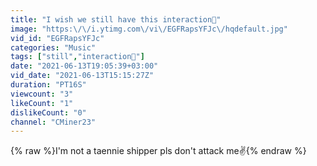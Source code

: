 ```yaml
---
title: "I wish we still have this interaction🥺"
image: "https:\/\/i.ytimg.com\/vi\/EGFRapsYFJc\/hqdefault.jpg"
vid_id: "EGFRapsYFJc"
categories: "Music"
tags: ["still","interaction🥺"]
date: "2021-06-13T19:05:39+03:00"
vid_date: "2021-06-13T15:15:27Z"
duration: "PT16S"
viewcount: "3"
likeCount: "1"
dislikeCount: "0"
channel: "CMiner23"
---
```

{% raw %}I'm not a taennie shipper pls don't attack me✌️{% endraw %}
